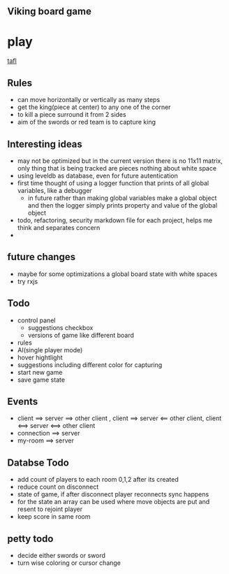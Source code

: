 ## Viking board game

# play
  [tafl](http://tafl.herokuapp.com)

## Rules
 - can move horizontally or vertically as many steps
 - get the king(piece at center) to any one of the corner
 - to kill a piece surround it from 2 sides
 - aim of the swords or red team is to capture king

## Interesting ideas
 - may not be optimized but in the current version there is no 11x11 matrix, only thing that is being tracked are pieces nothing about white space
 - using leveldb as database, even for future autentication
 - first time thought of using a logger function that prints of all global variables, like a debugger
   - in future rather than making global variables make a global object and then the logger simply prints property and value of the global object
 - todo, refactoring, security markdown file for each project, helps me think and separates concern
 - 

## future changes
 - maybe for some optimizations a global board state with white spaces
 - try rxjs

## Todo
 - control panel
    - suggestions checkbox
    - versions of game like different board
- rules
- AI(single player mode)
- hover hightlight
- suggestions including different color for capturing
- start new game
- save game state

## Events
 - client ==> server ==> other client , client ==> server <== other client, client <==> server <==> other client
 - connection ==> server
 - my-room ==> server

## Databse Todo
 - add count of players to each room 0,1,2 after its created
 - reduce count on disconnect
 - state of game, if after disconnect player reconnects sync happens
 - for the state an array can be used where move objects are put and resent to rejoint player
 - keep score in same room

## petty todo
 - decide either swords or sword
 - turn wise coloring or cursor change
